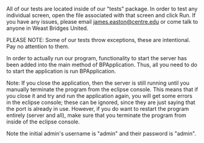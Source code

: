 All of our tests are located inside of our "tests" package. In order to test any individual screen, open the file associated with that screen and click Run. If you have any issues, please email james.easton@centre.edu or come talk to anyone in Weast Bridges United.

PLEASE NOTE: Some of our tests throw exceptions, these are intentional. Pay no attention to them.

In order to actually run our program, functionality to start the server has been added into the main method of BPApplication. Thus, all you need to do to start the application is run BPApplication. 

Note: If you close the application, then the server is still running until you manually terminate the program from the eclipse console. This means that if you close it and try and run the application again, you will get some errors in the eclipse console; these can be ignored, since they are just saying that the port is already in use. However, if you do want to restart the program entirely (server and all), make sure that you terminate the program from inside of the eclipse console.

Note the initial admin's username is "admin" and their password is "admin". 